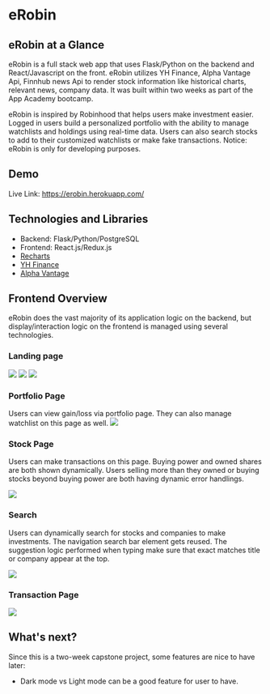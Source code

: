 # eRobin

## eRobin at a Glance

eRobin is a full stack web app that uses Flask/Python on the backend and React/Javascript on the front. eRobin utilizes YH Finance, Alpha Vantage Api, Finnhub news Api to render stock information like historical charts, relevant news, company data. It was built within two weeks as part of the App Academy bootcamp.

eRobin is inspired by Robinhood that helps users make investment easier. Logged in users build a personalized portfolio with the ability to manage watchlists and holdings using real-time data. Users can also search stocks to add to their customized watchlists or make fake transactions. Notice: eRobin is only for developing purposes. 

## Demo 
Live Link: https://erobin.herokuapp.com/

## Technologies and Libraries
- Backend: Flask/Python/PostgreSQL
- Frontend: React.js/Redux.js
- [Recharts](http://recharts.org/en-US/)
- [YH Finance](https://rapidapi.com/apidojo/api/yh-finance)
- [Alpha Vantage](https://rapidapi.com/alphavantage/api/alpha-vantage)

## Frontend Overview

eRobin does the vast majority of its application logic on the backend, but display/interaction logic on the frontend is managed using several technologies.

### Landing page
![](https://res.cloudinary.com/dprnsux1z/image/upload/v1645568409/CleanShot_2022-02-22_at_14.19.11_2x_px2abv.png)
![](https://res.cloudinary.com/dprnsux1z/image/upload/v1645568422/CleanShot_2022-02-22_at_14.19.46_2x_vjjms7.png)
![](https://res.cloudinary.com/dprnsux1z/image/upload/v1645568418/CleanShot_2022-02-22_at_14.19.28_2x_xhd2n3.png)

### Portfolio Page
Users can view gain/loss via portfolio page. They can also manage watchlist on this page as well.
![](https://res.cloudinary.com/dprnsux1z/image/upload/v1645600979/CleanShot_2022-02-22_at_23.18.59_v3ylsz.gif)


### Stock Page
Users can make transactions on this page. Buying power and owned shares are both shown dynamically. Users selling more than they owned or buying stocks beyond buying power are both having dynamic error handlings.

![](https://res.cloudinary.com/dprnsux1z/image/upload/v1645567982/CleanShot_2022-02-22_at_14.10.46_mgobkz.gif)

### Search
Users can dynamically search for stocks and companies to make investments. The navigation search bar element gets reused. The suggestion logic performed when typing make sure that exact matches title or company appear at the top.

![](https://res.cloudinary.com/dprnsux1z/image/upload/v1645567617/CleanShot_2022-02-22_at_14.05.31_ek6nrf.gif)


### Transaction Page
![](https://res.cloudinary.com/dprnsux1z/image/upload/v1645568179/CleanShot_2022-02-22_at_14.15.38_2x_d5ne5m.png)



## What's next?
Since this is a two-week capstone project, some features are nice to have later:
- Dark mode vs Light mode can be a good feature for user to have.
